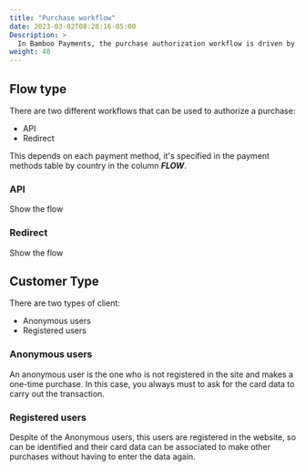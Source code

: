 ```yaml
---
title: "Purchase workflow"
date: 2023-03-02T08:28:16-05:00
Description: >
  In Bamboo Payments, the purchase authorization workflow is driven by two factors. _Flow Type_ and _Customer Type_.
weight: 40
---
```


## Flow type
There are two different workflows that can be used to authorize a purchase:

* API
* Redirect

This depends on each payment method, it's specified in the payment methods table by country in the column _**FLOW**_.

### API
Show the flow

### Redirect
Show the flow

## Customer Type
There are two types of client:

* Anonymous users
* Registered users

### Anonymous users
An anonymous user is the one who is not registered in the site and makes a one-time purchase. In this case, you always must to ask for the card data to carry out the transaction.

### Registered users
Despite of the Anonymous users, this users are registered in the website, so can be identified and their card data can be associated to make other purchases without having to enter the data again.